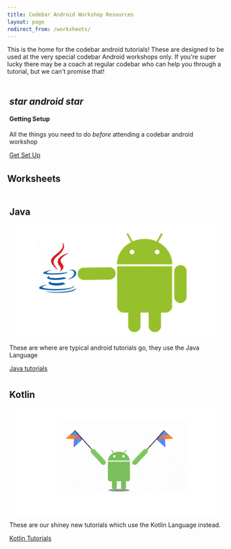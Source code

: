 ```yaml
---
title: Codebar Android Workshop Resources
layout: page
redirect_from: /worksheets/
---
```


This is the home for the codebar android tutorials! These are designed to be used at the very special codebar Android workshops only. If you're super lucky there may be a coach at regular codebar who can help you through a tutorial, but we can't promise that!

<div class="col-12 text-center" style="padding:5px;">
  <div class="card">
    <h2 class="emoji-title text-center">
      <i class="material-icons">star</i>
      <i class="material-icons">android</i>
      <i class="material-icons">star</i>
    </h2>
    <div class="card-block">
      <h4 class="card-title">Getting Setup</h4>
      <p>All the things you need to do <em>before</em> attending a codebar android workshop</p>
      <a href="{{ site.baseurl }}/worksheets/0-setup/" class="btn btn-primary">Get Set Up</a>
    </div>
  </div>
</div>

## Worksheets

<div class="row">
  <!-- item-->
  <div class="col-lg-6 col-md-6 col-12 text-center" style="padding:5px;">
    <div class="card">
      <h2 class="emoji-title text-center">
        Java
      </h2>
      <div class="card-block">
        <img src="images/java.png" />
        <p>These are where are typical android tutorials go, they use the Java Language</p>
        <a href="{{ site.baseurl }}/java" class="btn btn-success">Java tutorials</a>
      </div>
    </div>
  </div>

  <div class="col-lg-6 col-md-6 col-12 text-center" style="padding:5px;">
    <div class="card">
      <h2 class="emoji-kotlin text-center">
        Kotlin
      </h2>
      <div class="card-block">
        <img src="images/kotlin.png" />
        <p>These are our shiney new tutorials which use the Kotlin Language instead.</p>
        <a href="{{ site.baseurl }}/kotlin" class="btn btn-primary">Kotlin Tutorials</a>
      </div>
    </div>
  </div>




</div>
